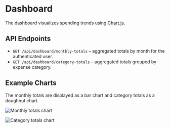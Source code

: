 # Dashboard

The dashboard visualizes spending trends using [Chart.js](https://www.chartjs.org/).

## API Endpoints

- `GET /api/dashboard/monthly-totals` – aggregated totals by month for the authenticated user.
- `GET /api/dashboard/category-totals` – aggregated totals grouped by expense category.

## Example Charts

The monthly totals are displayed as a bar chart and category totals as a doughnut chart.

![Monthly totals chart](https://via.placeholder.com/600x300?text=Monthly+Totals+Chart)

![Category totals chart](https://via.placeholder.com/600x300?text=Category+Totals+Chart)
